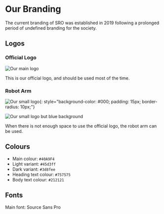 # Our Branding

The current branding of SRO was established in 2019 following a prolonged period of undefined branding for the society.

## Logos

### Official Logo

![Our main logo](/img/sro_logo.svg)

This is our official logo, and should be used most of the time.

### Robot Arm

![Our small logo](/img/sro_logo_arm.svg){: style="background-color: #000; padding: 15px; border-radius: 10px;"}

![Our small logo but blue background](/img/sro_logo_arm_blue.svg)

When there is not enough space to use the official logo, the robot arm can be used.

## Colours

- Main colour: `#40A9F4`  
- Light variant: `#45d3ff`  
- Dark variant: `#3d8fee`  
- Heading text colour: `#757575`  
- Body text colour: `#212121`

## Fonts

Main font: Source Sans Pro
